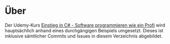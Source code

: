 # Über

Der Udemy-Kurs [Einstieg in C# - Software programmieren wie ein Profi](http://www.lernmoment.de/einstieg-csharp/) wird hauptsächlich anhand eines durchgängigen Beispiels umgesetzt. Dieses ist inklusive sämtlicher Commits und Issues in diesem Verzeichnis abgebildet.
